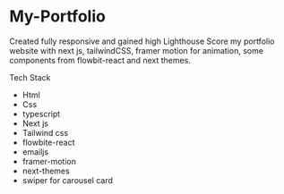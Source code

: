 # My-Portfolio

Created fully responsive and gained high Lighthouse Score my portfolio website with next js, tailwindCSS, framer motion for animation, some components from flowbit-react and next themes.


Tech Stack
- Html
- Css
- typescript
- Next js
- Tailwind css
- flowbite-react
- emailjs
- framer-motion
- next-themes
- swiper for carousel card
